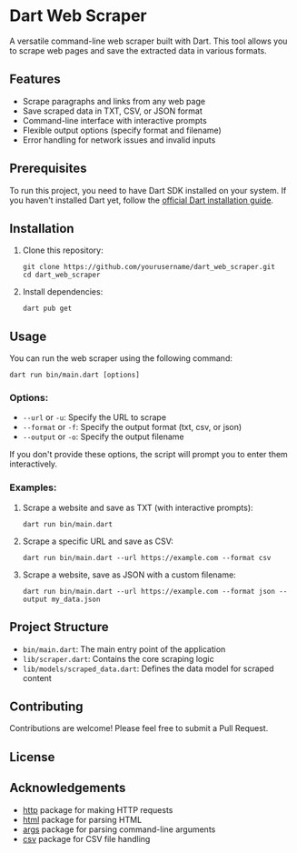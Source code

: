 # Dart Web Scraper

A versatile command-line web scraper built with Dart. This tool allows you to scrape web pages and save the extracted data in various formats.

## Features

- Scrape paragraphs and links from any web page
- Save scraped data in TXT, CSV, or JSON format
- Command-line interface with interactive prompts
- Flexible output options (specify format and filename)
- Error handling for network issues and invalid inputs

## Prerequisites

To run this project, you need to have Dart SDK installed on your system. If you haven't installed Dart yet, follow the [official Dart installation guide](https://dart.dev/get-dart).

## Installation

1. Clone this repository:
   ```
   git clone https://github.com/yourusername/dart_web_scraper.git
   cd dart_web_scraper
   ```

2. Install dependencies:
   ```
   dart pub get
   ```

## Usage

You can run the web scraper using the following command:

```
dart run bin/main.dart [options]
```

### Options:

- `--url` or `-u`: Specify the URL to scrape
- `--format` or `-f`: Specify the output format (txt, csv, or json)
- `--output` or `-o`: Specify the output filename

If you don't provide these options, the script will prompt you to enter them interactively.

### Examples:

1. Scrape a website and save as TXT (with interactive prompts):
   ```
   dart run bin/main.dart
   ```

2. Scrape a specific URL and save as CSV:
   ```
   dart run bin/main.dart --url https://example.com --format csv
   ```

3. Scrape a website, save as JSON with a custom filename:
   ```
   dart run bin/main.dart --url https://example.com --format json --output my_data.json
   ```

## Project Structure

- `bin/main.dart`: The main entry point of the application
- `lib/scraper.dart`: Contains the core scraping logic
- `lib/models/scraped_data.dart`: Defines the data model for scraped content

## Contributing

Contributions are welcome! Please feel free to submit a Pull Request.

## License


## Acknowledgements

- [http](https://pub.dev/packages/http) package for making HTTP requests
- [html](https://pub.dev/packages/html) package for parsing HTML
- [args](https://pub.dev/packages/args) package for parsing command-line arguments
- [csv](https://pub.dev/packages/csv) package for CSV file handling
